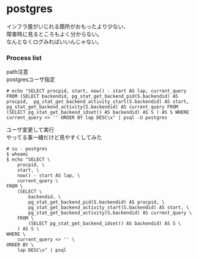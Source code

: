 # postgres

インフラ屋がいじれる箇所がおもったより少ない、  
障害時に見るところもよく分からない。  
なんとなくログみればいいんじゃない。

### Process list
path注意  
postgresユーザ指定

```
# echo "SELECT procpid, start, now() - start AS lap, current_query FROM (SELECT backendid, pg_stat_get_backend_pid(S.backendid) AS procpid,  pg_stat_get_backend_activity_start(S.backendid) AS start, pg_stat_get_backend_activity(S.backendid) AS current_query FROM (SELECT pg_stat_get_backend_idset() AS backendid) AS S ) AS S WHERE current_query <> '' ORDER BY lap DESC\x" | psql -U postgres
```

ユーザ変更して実行  
やってる事一緒だけど見やすくしてみた

```
# su - postgres
$ whoami
$ echo "SELECT \
    procpid, \
    start, \
    now() - start AS lap, \
    current_query \
FROM \
    (SELECT \
        backendid, \
        pg_stat_get_backend_pid(S.backendid) AS procpid, \
        pg_stat_get_backend_activity_start(S.backendid) AS start, \
        pg_stat_get_backend_activity(S.backendid) AS current_query \
    FROM \
        (SELECT pg_stat_get_backend_idset() AS backendid) AS S \
    ) AS S \
WHERE \
    current_query <> '' \
ORDER BY \
    lap DESC\x" | psql
```
